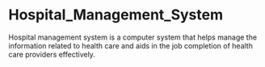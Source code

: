 # Hospital_Management_System
Hospital management system is a computer system that helps manage the information related to health care and aids in the job completion of health care providers effectively.
